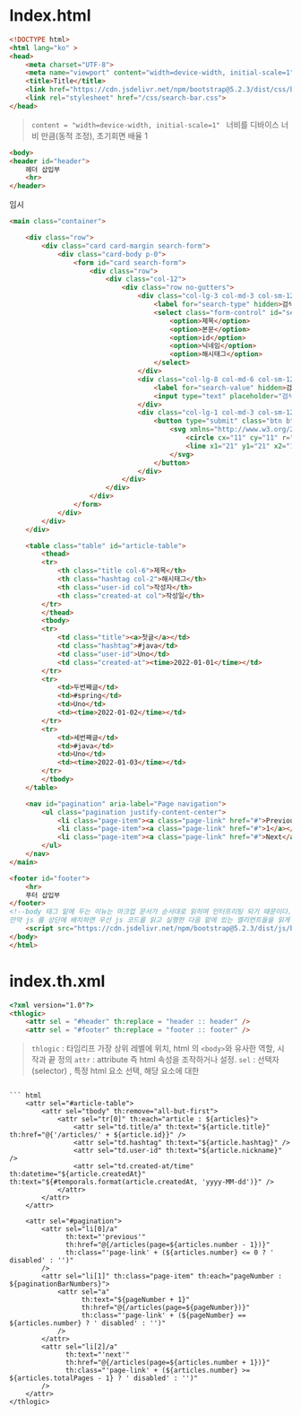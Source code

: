 # Index.html

```html
<!DOCTYPE html>
<html lang="ko" >
<head>
    <meta charset="UTF-8">
    <meta name="viewport" content="width=device-width, initial-scale=1">
    <title>Title</title>
    <link href="https://cdn.jsdelivr.net/npm/bootstrap@5.2.3/dist/css/bootstrap.min.css" rel="stylesheet" integrity="sha384-rbsA2VBKQhggwzxH7pPCaAqO46MgnOM80zW1RWuH61DGLwZJEdK2Kadq2F9CUG65" crossorigin="anonymous">
    <link rel="stylesheet" href="/css/search-bar.css">
</head>
```

> `content = "width=device-width, initial-scale=1" `
> 너비를 디바이스 너비 만큼(동적 조정), 초기회면 배율 1 


```html
<body>
<header id="header">
    헤더 삽입부
    <hr>
</header>
```
임시 

```html
<main class="container">

    <div class="row">
        <div class="card card-margin search-form">
            <div class="card-body p-0">
                <form id="card search-form">
                    <div class="row">
                        <div class="col-12">
                            <div class="row no-gutters">
                                <div class="col-lg-3 col-md-3 col-sm-12 p-0">
                                    <label for="search-type" hidden>검색 유형</label>
                                    <select class="form-control" id="search-type">
                                        <option>제목</option>
                                        <option>본문</option>
                                        <option>id</option>
                                        <option>닉네임</option>
                                        <option>해시태그</option>
                                    </select>
                                </div>
                                <div class="col-lg-8 col-md-6 col-sm-12 p-0">
                                    <label for="search-value" hidden>검색어</label>
                                    <input type="text" placeholder="검색어..." class="form-control" id="search-value" name="search-value">
                                </div>
                                <div class="col-lg-1 col-md-3 col-sm-12 p-0">
                                    <button type="submit" class="btn btn-base">
                                        <svg xmlns="http://www.w3.org/2000/svg" width="24" height="24" viewBox="0 0 24 24" fill="none" stroke="currentColor" stroke-width="2" stroke-linecap="round" stroke-linejoin="round" class="feather feather-search">
                                            <circle cx="11" cy="11" r="8"></circle>
                                            <line x1="21" y1="21" x2="16.65" y2="16.65"></line>
                                        </svg>
                                    </button>
                                </div>
                            </div>
                        </div>
                    </div>
                </form>
            </div>
        </div>
    </div>
```

``` html
    <table class="table" id="article-table">
        <thead>
        <tr>
            <th class="title col-6">제목</th>
            <th class="hashtag col-2">해시태그</th>
            <th class="user-id col">작성자</th>
            <th class="created-at col">작성일</th>
        </tr>
        </thead>
        <tbody>
        <tr>
            <td class="title"><a>첫글</a></td>
            <td class="hashtag">#java</td>
            <td class="user-id">Uno</td>
            <td class="created-at"><time>2022-01-01</time></td>
        </tr>
        <tr>
            <td>두번째글</td>
            <td>#spring</td>
            <td>Uno</td>
            <td><time>2022-01-02</time></td>
        </tr>
        <tr>
            <td>세번째글</td>
            <td>#java</td>
            <td>Uno</td>
            <td><time>2022-01-03</time></td>
        </tr>
        </tbody>
    </table>

    <nav id="pagination" aria-label="Page navigation">
        <ul class="pagination justify-content-center">
            <li class="page-item"><a class="page-link" href="#">Previous</a></li>
            <li class="page-item"><a class="page-link" href="#">1</a></li>
            <li class="page-item"><a class="page-link" href="#">Next</a></li>
        </ul>
    </nav>
</main>

<footer id="footer">
    <hr>
    푸터 삽입부
</footer>
<!--body 태그 밑에 두는 이뉴는 마크업 문서가 순서대로 읽히며 인터프리팅 되기 때문이다. 마지막에 두어야 순서 문제에서 벗어날 수 있다.
만약 js 를 상단에 배치하면 우선 js 코드를 읽고 실행한 다음 맡에 있는 엘리먼트들을 읽게 되는데 시간차로 인해 제대로 렌더링이 되지 않을 수도 있다.-->
    <script src="https://cdn.jsdelivr.net/npm/bootstrap@5.2.3/dist/js/bootstrap.bundle.min.js" integrity="sha384-kenU1KFdBIe4zVF0s0G1M5b4hcpxyD9F7jL+jjXkk+Q2h455rYXK/7HAuoJl+0I4" crossorigin="anonymous"></script>
</body>
</html>
```

# index.th.xml

``` html
<?xml version="1.0"?>
<thlogic>
    <attr sel = "#header" th:replace = "header :: header" />
    <attr sel = "#footer" th:replace = "footer :: footer" />
```

> `thlogic` : 타임리프 가장 상위 레벨에 위치, html 의 `<body>`와 유사한 역할, 시작과 끝 정의 
> `attr` : attribute 즉 html 속성을 조작하거나 설정. 
> `sel` : 선택자(selector) , 특정 html 요소 선택, 해당 요소에 대한 


```

``` html
    <attr sel="#article-table">
        <attr sel="tbody" th:remove="all-but-first">
            <attr sel="tr[0]" th:each="article : ${articles}">
                <attr sel="td.title/a" th:text="${article.title}" th:href="@{'/articles/' + ${article.id}}" />
                <attr sel="td.hashtag" th:text="${article.hashtag}" />
                <attr sel="td.user-id" th:text="${article.nickname}" />
                <attr sel="td.created-at/time" th:datetime="${article.createdAt}" th:text="${#temporals.format(article.createdAt, 'yyyy-MM-dd')}" />
            </attr>
        </attr>
    </attr>

    <attr sel="#pagination">
        <attr sel="li[0]/a"
              th:text="'previous'"
              th:href="@{/articles(page=${articles.number - 1})}"
              th:class="'page-link' + (${articles.number} <= 0 ? ' disabled' : '')"
        />
        <attr sel="li[1]" th:class="page-item" th:each="pageNumber : ${paginationBarNumbers}">
            <attr sel="a"
                  th:text="${pageNumber + 1}"
                  th:href="@{/articles(page=${pageNumber})}"
                  th:class="'page-link' + (${pageNumber} == ${articles.number} ? ' disabled' : '')"
            />
        </attr>
        <attr sel="li[2]/a"
              th:text="'next'"
              th:href="@{/articles(page=${articles.number + 1})}"
              th:class="'page-link' + (${articles.number} >= ${articles.totalPages - 1} ? ' disabled' : '')"
        />
    </attr>
</thlogic>
```
